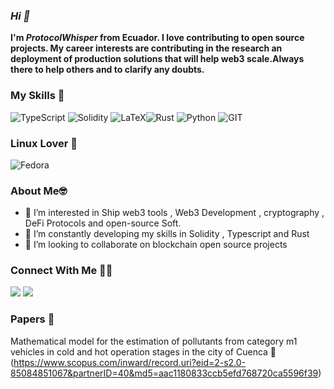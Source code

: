### ***Hi 👋***

__I'm *ProtocolWhisper* from Ecuador. I love contributing to open source projects. My career interests are contributing in the research an deployment of production solutions that will help web3 scale.Always there to help others and to clarify any doubts.__

### My Skills 🚀

![TypeScript](https://shields.io/badge/TypeScript-3178C6?logo=TypeScript&logoColor=FFF&style=flat-square) ![Solidity](https://img.shields.io/badge/Solidity-%3E%3D%200.8.15-blue) ![LaTeX](https://img.shields.io/badge/LaTeX-%3E%20Grey)![Rust](https://img.shields.io/badge/Rust-000000?style=for-the-badge&logo=rust&logoColor=white) ![Python](https://img.shields.io/badge/python-%3776AB.svg?style=for-the-badge&logo=python&logoColor=white&color=3776AB) ![GIT](https://img.shields.io/badge/git-%3776AB.svg?style=for-the-badge&logo=git&logoColor=white&color=F05032) 

### Linux Lover :blue_heart:
 ![Fedora](https://img.shields.io/badge/Fedora-294172?style=for-the-badge&logo=fedora&logoColor=white)

### About Me🤓
- 👀 I’m interested in Ship web3 tools , Web3 Development , cryptography , DeFi Protocols and open-source Soft.
- 🌱 I’m constantly developing my skills in Solidity , Typescript and Rust
- 💞️ I’m looking to collaborate on blockchain open source projects

### Connect With Me 🤝🤝

[<img src = "https://img.shields.io/badge/protocolllo-%2320A1F1.svg?&style=for-the-badge&logo=twitter&logoColor=white">](https://twitter.com/protocolllo)
[<img src = "https://img.shields.io/badge/LinkedIn-0077B5?style=for-the-badge&logo=linkedin&logoColor=white">](https://www.linkedin.com/in/chrismatain/)

### Papers :page_with_curl:
Mathematical model for the estimation of pollutants from category m1 vehicles in cold and hot operation stages in the city of Cuenca :car: (https://www.scopus.com/inward/record.uri?eid=2-s2.0-85084851067&partnerID=40&md5=aac1180833ccb5efd768720ca5596f39)

<!---
schrodingerm/schrodingerm is a ✨ special ✨ repository because its `README.md` (this file) appears on your GitHub profile.
You can click the Preview link to take a look at your changes.
--->
